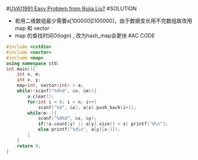 #[UVA11991 Easy Problem from Rujia Liu?](https://vjudge.net/problem/UVA-11991)
#SOLUTION
+ 若用二维数组最少需要a[100000][100000]，由于数据变长用不完数组故改用 map 和 vector 
+ map 的查找时间O(logn) , 改为hash_map会更快
#AC CODE
```c++
#include <cstdio>
#include <vector>
#include <map>
using namespace std;
int main(){
    int n, m;
    int x, y;
    map<int, vector<int> > a;
    while(~scanf("%d%d", &n, &m)){
        a.clear();
        for(int i = 0; i < n; i++)
            scanf("%d", &x), a[x].push_back(i+1);
        while(m--){
            scanf("%d%d", &x, &y);
            if(!a.count(y) || a[y].size() < x) printf("0\n");
            else printf("%d\n", a[y][x-1]);
        } 
    }
    return 0;
}
```
